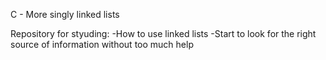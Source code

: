 C - More singly linked lists


Repository for styuding:
-How to use linked lists
-Start to look for the right source of information without too much help
